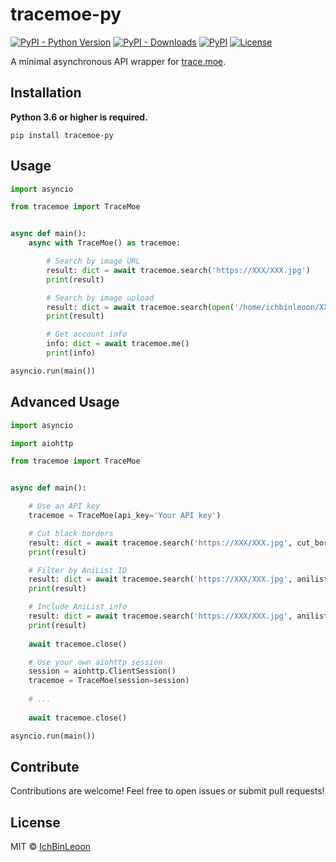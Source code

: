 # tracemoe-py
[![PyPI - Python Version](https://img.shields.io/pypi/pyversions/tracemoe-py?style=flat-square)](https://pypi.org/project/tracemoe-py/)
[![PyPI - Downloads](https://img.shields.io/pypi/dm/tracemoe-py?style=flat-square)](https://pypi.org/project/tracemoe-py/)
[![PyPI](https://img.shields.io/pypi/v/tracemoe-py?style=flat-square)](https://pypi.org/project/tracemoe-py/)
[![License](https://img.shields.io/github/license/IchBinLeoon/tracemoe-py?style=flat-square)](https://github.com/IchBinLeoon/tracemoe-py/blob/main/LICENSE)

A minimal asynchronous API wrapper for [trace.moe](https://trace.moe/).

## Installation
**Python 3.6 or higher is required.**
```shell
pip install tracemoe-py
```

## Usage
```py
import asyncio

from tracemoe import TraceMoe


async def main():
    async with TraceMoe() as tracemoe:

        # Search by image URL
        result: dict = await tracemoe.search('https://XXX/XXX.jpg')
        print(result)

        # Search by image upload
        result: dict = await tracemoe.search(open('/home/ichbinleoon/XXX.jpg', 'rb'))
        print(result)

        # Get account info
        info: dict = await tracemoe.me()
        print(info)

asyncio.run(main())
```

## Advanced Usage
```py
import asyncio

import aiohttp

from tracemoe import TraceMoe


async def main():

    # Use an API key
    tracemoe = TraceMoe(api_key='Your API key')

    # Cut black borders
    result: dict = await tracemoe.search('https://XXX/XXX.jpg', cut_borders=True)
    print(result)

    # Filter by AniList ID
    result: dict = await tracemoe.search('https://XXX/XXX.jpg', anilist_id=11617)
    print(result)

    # Include AniList info
    result: dict = await tracemoe.search('https://XXX/XXX.jpg', anilist_info=True)
    print(result)
    
    await tracemoe.close()

    # Use your own aiohttp session
    session = aiohttp.ClientSession()
    tracemoe = TraceMoe(session=session)
    
    # ...
    
    await tracemoe.close()

asyncio.run(main())
```

## Contribute
Contributions are welcome! Feel free to open issues or submit pull requests!

## License
MIT © [IchBinLeoon](https://github.com/IchBinLeoon/tracemoe-py/blob/main/LICENSE)